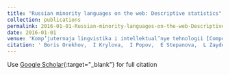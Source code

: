 ```yaml
---
title: "Russian minority languages on the web: Descriptive statistics"
collection: publications
permalink: 2016-01-01-Russian-minority-languages-on-the-web-Descriptive-statistics
date: 2016-01-01
venue: 'Komp’juternaja lingvistika i intellektual’nye tehnologii [Computer Linguistics and Intellectual Technologies]'
citation: ' Boris Orekhov,  I Krylova,  I Popov,  E Stepanova,  L Zaydelman, &quot;Russian minority languages on the web: Descriptive statistics.&quot; Komp’juternaja lingvistika i intellektual’nye tehnologii [Computer Linguistics and Intellectual Technologies], 2016.'
---
```

Use [Google Scholar](https://scholar.google.com/scholar?q=Russian+minority+languages+on+the+web:+Descriptive+statistics){:target="_blank"} for full citation
